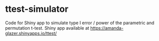 # ttest-simulator

Code for Shiny app to simulate type I error / power of the parametric and permutation t-test. Shiny app available at https://amanda-glazer.shinyapps.io/ttest/ 

